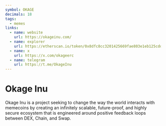 ```yaml
---
symbol: OKAGE
decimals: 18
tags:
  - memes
links:
  - name: website
    url: https://okageinu.com/
  - name: explorer
    url: https://etherscan.io/token/0x8dfc8cc3201425669fae803e1eb125cddd4189ec
  - name: x
    url: https://x.com/okageerc
  - name: telegram
    url: https://t.me/OkageInu
---
```


# Okage Inu

Okage Inu is a project seeking to change the way the world interacts with memecoins by creating an infinitely scalable, future-proof, and highly secure ecosystem that is engineered around positive feedback loops between DEX, Chain, and Swap.
